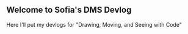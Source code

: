 ## Welcome to Sofia's DMS Devlog

Here I'll put my devlogs for "Drawing, Moving, and Seeing with Code"


